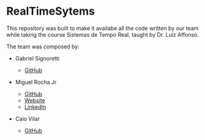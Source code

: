 # RealTimeSytems

This repository was built to make it availabe all the code written by our team while taking the course Sistemas de Tempo Real, taught by Dr. Luiz Affonso.

The team was composed by:
- Gabriel Signoretti
  - [GitHub](https://github.com/gabrielsig)
  
- Miguel Rocha Jr
  - [GitHub](https://github.com/miguelrochajr)
  - [Website](https://miguelrochajr.com)
  - [LinkedIn](https://linkedin.com/in/miguelrochajr)
- Caio Vilar 
  - [GitHub](https://github.com/caiobvilar)
